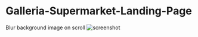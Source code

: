 # Galleria-Supermarket-Landing-Page
Blur background image on scroll
![screenshot]('./screenshot.png')